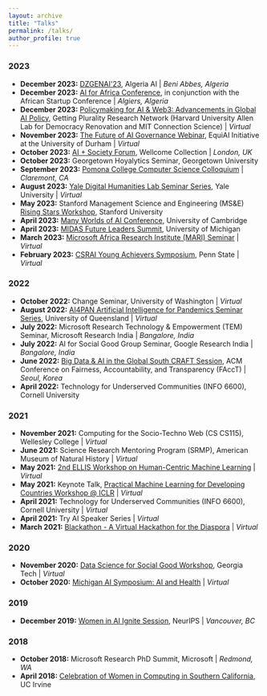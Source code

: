 ```yaml
---
layout: archive
title: "Talks"
permalink: /talks/
author_profile: true
---
```


### 2023 
* **December 2023:** [DZGENAI'23](https://dzgenai.com/), Algeria AI | _Beni Abbes, Algeria_
* **December 2023:** [AI for Africa Conference](https://www.aiforafrica.org/aifa23), in conjunction with the African Startup Conference | _Algiers, Algeria_
* **December 2023:** [Policymaking for AI & Web3: Advancements in Global AI Policy](https://gettingplurality.org/ai-regulator-workshop-series/), Getting Plurality Research Network (Harvard University Allen Lab for Democracy Renovation and MIT Connection Science) | _Virtual_
* **November 2023:** [The Future of AI Governance Webinar](https://www.eventbrite.co.uk/e/the-future-of-ai-governance-tickets-756217977327), EquiAI Initiative at the University of Durham | _Virtual_
* **October 2023:** [AI + Society Forum](https://www.aisocietyforum.net/programme), Wellcome Collection | _London, UK_
* **October 2023:** Georgetown Hoyalytics Seminar, Georgetown University
* **September 2023:** [Pomona College Computer Science Colloquium](https://www.pomona.edu/academics/departments/computer-science/colloquium)  | _Claremont, CA_
* **August 2023:** [Yale Digital Humanities Lab Seminar Series](https://library.yale.edu/event/ai-explainability-global-south-0), Yale University | _Virtual_
* **May 2023:** Stanford Management Science and Engineering (MS&E) [Rising Stars Workshop](https://msandedei.stanford.edu/events/rising-stars), Stanford University
* **April 2023:** [Many Worlds of AI Conference](https://www.desirableai.com/many-worlds), University of Cambridge 
* **April 2023:** [MIDAS Future Leaders Summit](https://midas.umich.edu/future-leaders-summit-2023/#attendees), University of Michigan 
* **March 2023:** [Microsoft Africa Research Institute (MARI) Seminar](https://www.microsoft.com/en-us/research/group/microsoft-africa-research-institute-mari/seminars/) | _Virtual_
* **February 2023:** [CSRAI Young Achievers Symposium](https://csrai.psu.edu/news-events/events/chinasa-okolo), Penn State | _Virtual_

### 2022
* **October 2022:** Change Seminar, University of Washington | _Virtual_
* **August 2022:** [AI4PAN Artificial Intelligence for Pandemics Seminar Series](https://smp.uq.edu.au/event/session/12597), University of Queensland | _Virtual_
* **July 2022:** Microsoft Research Technology & Empowerment (TEM) Seminar, Microsoft Research India | _Bangalore, India_
* **July 2022:** AI for Social Good Group Seminar, Google Research India | _Bangalore, India_
* **June 2022:** [Big Data & AI in the Global South CRAFT Session](https://sites.google.com/view/bdai-facct2022/home), ACM Conference on Fairness, Accountability, and Transparency (FAccT) | _Seoul, Korea_
* **April 2022:** Technology for Underserved Communities (INFO 6600), Cornell University

### 2021
* **November 2021:** Computing for the Socio-Techno Web (CS CS115), Wellesley College | _Virtual_
* **June 2021:** Science Research Mentoring Program (SRMP), American Museum of Natural History | _Virtual_
* **May 2021:** [2nd ELLIS Workshop on Human-Centric Machine Learning](https://sites.google.com/view/hcml2021?pli=1) | _Virtual_
* **May 2021:** Keynote Talk, [Practical Machine Learning for Developing Countries Workshop @ ICLR](https://pml4dc.github.io/iclr2021/) | _Virtual_
* **April 2021:** Technology for Underserved Communities (INFO 6600), Cornell University | _Virtual_
* **April 2021:** Try AI Speaker Series | _Virtual_
* **March 2021:** [Blackathon - A Virtual Hackathon for the Diaspora](https://www.youtube.com/watch?v=AeOrebln568) | _Virtual_

### 2020
* **November 2020:** [Data Science for Social Good Workshop](https://ds4sg.gatech.edu/speakers/), Georgia Tech | _Virtual_ 
* **October 2020:** [Michigan AI Symposium: AI and Health](https://ai.engin.umich.edu/events/2020-ai-symposium/) | _Virtual_

### 2019
* **December 2019:** [Women in AI Ignite Session](https://womeninaiigniteatneurips.splashthat.com/), NeurIPS | _Vancouver, BC_

### 2018
* **October 2018:** Microsoft Research PhD Summit, Microsoft | _Redmond, WA_
* **April 2018:** [Celebration of Women in Computing in Southern California](https://cwicsocal18.ics.uci.edu), UC Irvine

